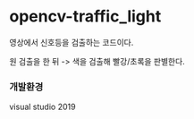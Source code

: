 # opencv-traffic_light

영상에서 신호등을 검출하는 코드이다.

원 검출을 한 뒤 -> 색을 검출해 빨강/초록을 판별한다.

### 개발환경
visual studio 2019
